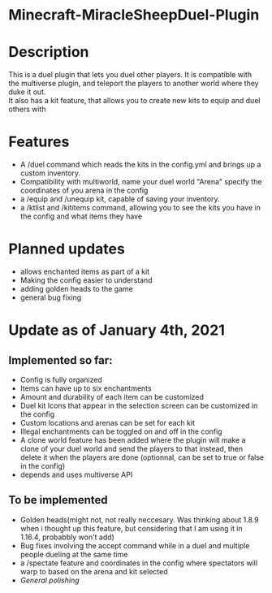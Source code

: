 # Minecraft-MiracleSheepDuel-Plugin

# Description
This is a duel plugin that lets you duel other players. It is compatible with the multiverse plugin, and teleport the players to another world where they duke it out.  
It also has a kit feature, that allows you to create new kits to equip and duel others with

# Features
* A /duel command which reads the kits in the config.yml and brings up a custom inventory.
* Compatibility with multiworld, name your duel world "Arena" specify the coordinates of you arena in the config
*  a /equip and /unequip kit, capable of saving your inventory.
* a /ktlist and /kititems command, allowing you to see the kits you have in the config and what items they have

# Planned updates
* allows enchanted items as part of a kit
* Making the config easier to understand
* adding golden heads to the game
* general bug fixing

# Update as of January 4th, 2021

## Implemented so far:
* Config is fully organized
* Items can have up to six enchantments
* Amount and durability of each item can be customized
* Duel kit Icons that appear in the selection screen can be customized in the config
* Custom locations and arenas can be set for each kit
* Illegal enchantments can be toggled on and off in the config
* A clone world feature has been added where the plugin will make a clone of your duel world and send the players to that instead, then delete it when the players are done (optionnal, can be set to true or false in the config)
* depends and uses multiverse API

## To be implemented
* Golden heads(might not, not really neccesary. Was thinking about 1.8.9 when i thought up this feature, but considering that I am using it in 1.16.4, probabbly won't add)
* Bug fixes involving the accept command while in a duel and multiple people dueling at the same time
* a /spectate feature and coordinates in the config where spectators will warp to based on the arena and kit selected
* *General polishing*
